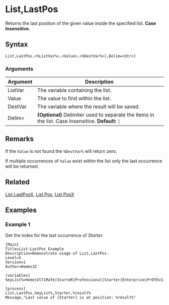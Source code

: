 # List,LastPos

Returns the last position of the given value inside the specified list. **Case Insensitive.**

## Syntax

```pebakery
List,LastPos,<%ListVar%>,<Value>,<%DestVar%>[,Delim=<Str>]
```

### Arguments

| Argument | Description |
| --- | --- |
| ListVar | The variable containing the list. |
| Value | The value to find within the list. |
| DestVar | The variable where the result will be saved. |
| Delim= | **(Optional)** Delimiter used to separate the items in the list. Case Insensitive. **Default:** `\|` |

## Remarks

If the `Value` is not found the `%DestVar%` will return zero.

If multiple occurrences of `Value` exist within the list only the last occurrence will be returned.

## Related

[List,LastPosX](./LastPosX.md), [List,Pos](./Pos.md), [List,PosX](./PosX.md)

## Examples

### Example 1

Get the index for the last occurrence of _Starter_.

```pebakery
[Main]
Title=List-LastPos Example
Description=Demonstrate usage of List,LastPos.
Level=5
Version=1
Author=Homes32

[variables]
%myList%=Home|UlTiMaTe|StarteR|Professional|Starter|Enterprise|PrOfEsSiOnAl|Starter|Ultimate

[process]
List,LastPos,%myList%,Starter,%result%
Message,"Last value of [Starter] is at position: %result%"
```